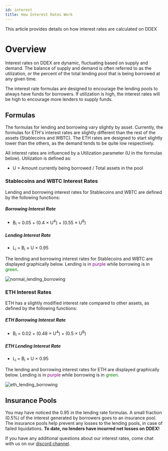 ```yaml
---
id: interest
title: How Interest Rates Work
---
```


This article provides details on how interest rates are calculated on DDEX

# Overview

Interest rates on DDEX are dynamic, fluctuating based on supply and demand. The balance of supply and demand is often referred to as the utilization, or the percent of the total lending pool that is being borrowed at any given time.

The interest rate formulas are designed to encourage the lending pools to always have funds for borrowers. If utilization is high, the interest rates will be high to encourage more lenders to supply funds.

## Formulas

The formulas for lending and borrowing vary slightly by asset. Currently, the formulas for ETH's interest rates are slightly different than the rest of the assets (Stablecoins and WBTC). The ETH rates are designed to start slightly lower than the others, as the demand tends to be quite low respectively.

All interest rates are influenced by a Utilization parameter (U in the formulas below). Utilization is defined as:

- U = Amount currently being borrowed / Total assets in the pool

### Stablecoins and WBTC Interest Rates
Lending and borrowing interest rates for Stablecoins and WBTC are defined by the following functions:

##### Borrowing Interest Rate
- B<sub>i</sub> = 0.05 + (0.4 $\times$ U<sup>4</sup>) + (0.55 $\times$ U<sup>8</sup>)

##### Lending Interest Rate
- L<sub>i</sub> = B<sub>i</sub> $\times$ U $\times$ 0.95

The lending and borrowing interest rates for Stablecoins and WBTC are displayed graphically below. Lending is in <span style="color:purple"> purple </span> while borrowing is in <span style="color:green"> green</span>.

![normal_lending_borrowing](/img/Normal_Lending_Borrowing.png)

### ETH Interest Rates

ETH has a slightly modified interest rate compared to other assets, as defined by the following functions:

##### ETH Borrowing Interest Rate

- B<sub>i</sub> = 0.02 + (0.48 $\times$ U<sup>4</sup>) + (0.5 $\times$ U<sup>8</sup>)

##### ETH Lending Interest Rate

- L<sub>i</sub> = B<sub>i</sub> $\times$ U $\times$ 0.95

The lending and borrowing interest rates for ETH are displayed graphically below. Lending is in <span style="color:purple"> purple </span> while borrowing is in <span style="color:green"> green</span>.

![eth_lending_borrowing](/img/Eth_Lending_Borrowing.png)

## Insurance Pools

You may have noticed the 0.95 in the lending rate formulas. A small fraction (0.5%) of the interest generated by borrowers goes to an insurance pool. The insurance pools help prevent any losses to the lending pools, in case of failed liquidations. **To date, no lenders have incurred net losses on DDEX!**

If you have any additional questions about our interest rates, come chat with us on our [discord channel](https://discord.gg/g6C6jfB).